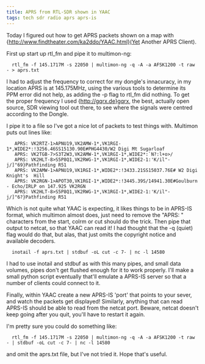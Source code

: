 ```yaml
---
title: APRS from RTL-SDR shown in YAAC
tags: tech sdr radio aprs aprs-is
---
```


Today I figured out how to get APRS packets shown on a map with {http://www.findtheater.com/ka2ddo/YAAC.html}(Yet Another APRS Client).

First up start up rtl_fm and pipe it to multimon-ng:

      rtl_fm -f 145.1717M -s 22050 | multimon-ng -q -A -a AFSK1200 -t raw - > aprs.txt

I had to adjust the frequency to correct for my dongle's innacuracy, in my location APRS is at 145.175MHz, using the various tools to determine its PPM error did not help, as adding the -p flag to rtl_fm did nothing.  To get the proper frequency I used {http://gqrx.de}gqrx, the best, actually open source, SDR viewing tool out there, to see where the signals were centred according to the Dongle.

I pipe it to a file so I've got a nice lot of packets to test things with. Multimon puts out lines like:


       APRS: VK2RTZ-1>APNU19,VK2AMW-1*,VK1RGI-1*,WIDE2*:!3256.46SS15130.90E#PHG4430/W2 Digi Mt Sugarloaf
       APRS: VK2TGB-7>S3T2W3,VK2AMW-1*,VK1RGI-1*,WIDE2*:`N?:l+o>/
       APRS: VK2HLT-8>S5P8Q1,VK2RWG-1*,VK1RGI-1*,WIDE2-1:'K/il"-j/]"69}Pathfinding R51
       APRS: VK2AMW-1>APNU19,VK1RGI-1*,WIDE2*:!3433.21SS15037.76E# W2 Digi  Knight's  Hill
       APRS: VK2RGN-1>APOT30,VK1RGI-1*,WIDE2*:!3445.39S/14941.30E#Goulburn - Echo/IRLP on 147.925 VK2RGN
       APRS: VK2HLT-8>S5P8Q1,VK2RWG-1*,VK1RGI-1*,WIDE2-1:'K/il"-j/]"6?}Pathfinding R51


Which is not quite what YAAC is expecting, it likes things to be in APRS-IS format, which multimon almost does, just need to remove the "APRS: " characters from the start, colrm or cut should do the trick. Then pipe that output to netcat, so that YAAC can read it! I had thought that the -q (quiet) flag would do that, but alas, that just omits the copyright notice and available decoders.


      inotail -f aprs.txt | stdbuf -oL cut -c 7- | nc -l 14580


I had to use inotail and stdbuf as with this many pipes, and small data volumes, pipes don't get flushed enough for it to work properly. I'll make a small python script eventually that'll emulate a APRS-IS server so that a number of clients could connect to it.

Finally, within YAAC create a new APRS-IS 'port' that points to your sever, and watch the packets get displayed!  Similarly, anything that can read APRS-IS should be able to read from the netcat port. Beware, netcat doesn't keep going after you quit, you'll have to restart it again.


I'm pretty sure you could do something like:

      rtl_fm -f 145.1717M -s 22050 | multimon-ng -q -A -a AFSK1200 -t raw - | stdbuf -oL cut -c 7- | nc -l 14580

and omit the aprs.txt file, but I've not tried it.  Hope that's useful.